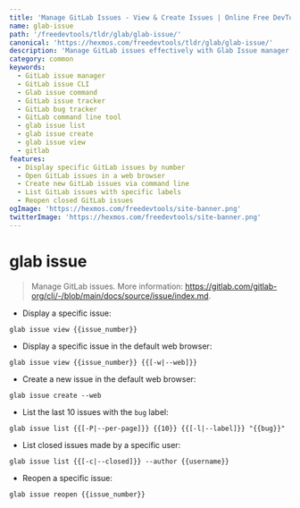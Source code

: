 ```yaml
---
title: 'Manage GitLab Issues - View & Create Issues | Online Free DevTools by Hexmos'
name: glab-issue
path: '/freedevtools/tldr/glab/glab-issue/'
canonical: 'https://hexmos.com/freedevtools/tldr/glab/glab-issue/'
description: 'Manage GitLab issues effectively with Glab Issue manager. Create, view, and list issues seamlessly using command line. Free online tool, no registration required.'
category: common
keywords:
  - GitLab issue manager
  - GitLab issue CLI
  - Glab issue command
  - GitLab issue tracker
  - GitLab bug tracker
  - GitLab command line tool
  - glab issue list
  - glab issue create
  - glab issue view
  - gitlab
features:
  - Display specific GitLab issues by number
  - Open GitLab issues in a web browser
  - Create new GitLab issues via command line
  - List GitLab issues with specific labels
  - Reopen closed GitLab issues
ogImage: 'https://hexmos.com/freedevtools/site-banner.png'
twitterImage: 'https://hexmos.com/freedevtools/site-banner.png'
---
```


# glab issue

> Manage GitLab issues.
> More information: <https://gitlab.com/gitlab-org/cli/-/blob/main/docs/source/issue/index.md>.

- Display a specific issue:

`glab issue view {{issue_number}}`

- Display a specific issue in the default web browser:

`glab issue view {{issue_number}} {{[-w|--web]}}`

- Create a new issue in the default web browser:

`glab issue create --web`

- List the last 10 issues with the `bug` label:

`glab issue list {{[-P|--per-page]}} {{10}} {{[-l|--label]}} "{{bug}}"`

- List closed issues made by a specific user:

`glab issue list {{[-c|--closed]}} --author {{username}}`

- Reopen a specific issue:

`glab issue reopen {{issue_number}}`
